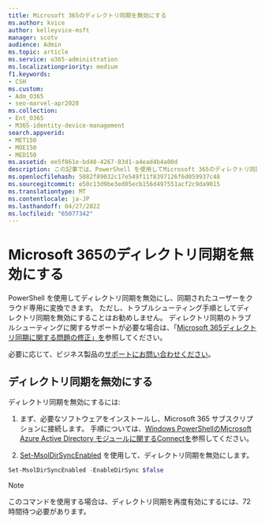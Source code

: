 ```yaml
---
title: Microsoft 365のディレクトリ同期を無効にする
ms.author: kvice
author: kelleyvice-msft
manager: scotv
audience: Admin
ms.topic: article
ms.service: o365-administration
ms.localizationpriority: medium
f1.keywords:
- CSH
ms.custom:
- Adm_O365
- seo-marvel-apr2020
ms.collection:
- Ent_O365
- M365-identity-device-management
search.appverid:
- MET150
- MOE150
- MED150
ms.assetid: ee5f861e-bd48-4267-83d1-a4ead4b4a00d
description: この記事では、PowerShell を使用してMicrosoft 365のディレクトリ同期を無効にする方法について説明します。
ms.openlocfilehash: 5082f89032c17e549f11f8397126f6d059937c48
ms.sourcegitcommit: e50c13d9be3ed05ecb156d497551acf2c9da9015
ms.translationtype: MT
ms.contentlocale: ja-JP
ms.lasthandoff: 04/27/2022
ms.locfileid: "65077342"
---
```

# <a name="turn-off-directory-synchronization-for-microsoft-365"></a>Microsoft 365のディレクトリ同期を無効にする
PowerShell を使用してディレクトリ同期を無効にし、同期されたユーザーをクラウド専用に変換できます。 ただし、トラブルシューティング手順としてディレクトリ同期を無効にすることはお勧めしません。 ディレクトリ同期のトラブルシューティングに関するサポートが必要な場合は、「[Microsoft 365ディレクトリ同期に関する問題の修正」を](fix-problems-with-directory-synchronization.md)参照してください。 
  
必要に応じて、ビジネス製品の[サポートにお問い合わせください](https://support.office.com/article/32a17ca7-6fa0-4870-8a8d-e25ba4ccfd4b)。
  
## <a name="turn-off-directory-synchronization"></a>ディレクトリ同期を無効にする  
ディレクトリ同期を無効にするには:
  
1. まず、必要なソフトウェアをインストールし、Microsoft 365 サブスクリプションに接続します。 手順については、[Windows PowerShellのMicrosoft Azure Active Directory モジュールに関するConnectを](connect-to-microsoft-365-powershell.md#connect-with-the-microsoft-azure-active-directory-module-for-windows-powershell)参照してください。
    
2. [Set-MsolDirSyncEnabled](/previous-versions/azure/dn194097(v=azure.100)) を使用して、ディレクトリ同期を無効にします。 
    
  ```powershell
  Set-MsolDirSyncEnabled -EnableDirSync $false
  ```

>[!Note]
>このコマンドを使用する場合は、ディレクトリ同期を再度有効にするには、72 時間待つ必要があります。
>
